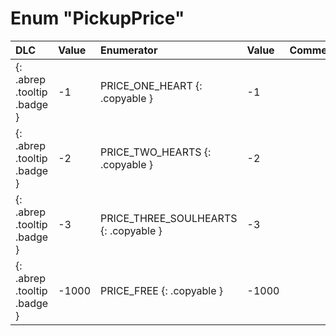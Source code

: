 # Enum "PickupPrice"
|DLC|Value|Enumerator|Value|Comment|
|:--|:--|:--|:--|:--|
|[ ](#){: .abrep .tooltip .badge }|-1 |PRICE_ONE_HEART {: .copyable } | -1 | 
|[ ](#){: .abrep .tooltip .badge }|-2 |PRICE_TWO_HEARTS {: .copyable } | -2 | 
|[ ](#){: .abrep .tooltip .badge }|-3 |PRICE_THREE_SOULHEARTS {: .copyable } | -3 | 
|[ ](#){: .abrep .tooltip .badge }|-1000 |PRICE_FREE {: .copyable } | -1000 | 
